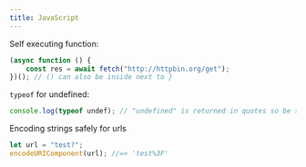 ```yaml
---
title: JavaScript
---
```


Self executing function:

```javascript
(async function () {
    const res = await fetch("http://httpbin.org/get");
})(); // () can also be inside next to }
```

`typeof` for undefined:

```javascript
console.log(typeof undef); // "undefined" is returned in quotes so be sure not to === undefined
```

Encoding strings safely for urls

```javascript
let url = "test?";
encodeURIComponent(url); //=> 'test%3F'
```
